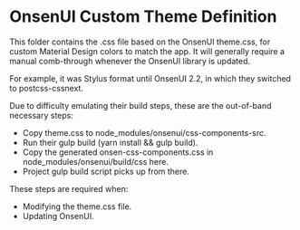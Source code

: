 # OnsenUI Custom Theme Definition

This folder contains the .css file based on the OnsenUI theme.css, for custom Material Design colors to match the app.
It will generally require a manual comb-through whenever the OnsenUI library is updated.

For example, it was Stylus format until OnsenUI 2.2, in which they switched to postcss-cssnext.

Due to difficulty emulating their build steps, these are the out-of-band necessary steps:
* Copy theme.css to node_modules/onsenui/css-components-src.
* Run their gulp build (yarn install && gulp build).
* Copy the generated onsen-css-components.css in node_modules/onsenui/build/css here.
* Project gulp build script picks up from there.

These steps are required when:
* Modifying the theme.css file.
* Updating OnsenUI.
